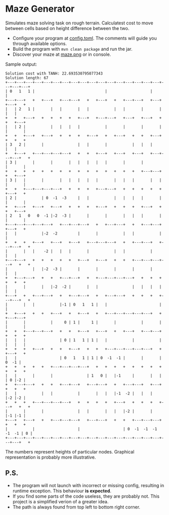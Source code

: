 # Maze Generator

Simulates maze solving task on rough terrain. Calculatest cost to move between cells based on height difference between the two. 

- Configure your program at [config.toml](config.toml). The comments will guide you through available options.
- Build the program with `mvn clean package` and run the jar.
- Discover your maze at [maze.png](maze.png) or in console. 

Sample output:
```
Solution cost with TANH: 22.693530795077343
Solution length: 67
+---+---+---+---+---+---+---+---+---+---+---+---+---+---+---+---+---+---+---+---+
| 0   1   1 |                               |                   |               |
+---+---+   +   +---+   +---+---+   +   +---+   +   +---+---+   +---+   +---+   +
|   | 2   1 |       |   |       |   |           |   |       |       |       |   |
+   +   +---+   +   +   +   +   +---+   +---+---+   +---+   +---+   +   +   +---+
|   | 2 |           |   |   |   |           |       |       |       |   |       |
+   +   +---+   +---+   +   +   +   +---+   +   +---+   +   +   +---+   +   +   +
| 3   2 |       |               |   |       |           |   |   |           |   |
+   +---+   +---+---+---+---+   +   +   +---+   +---+   +---+   +---+---+---+   +
| 3 |       |       |       |   |   |   |   |       |       |           |       |
+   +   +   +   +   +   +   +   +   +   +   +   +   +   +   +---+---+   +   +---+
| 3 |   |       |       |   |   |   |   |       |   |   |       |   |   |       |
+   +   +---+---+---+---+   +   +   +   +---+---+   +   +   +   +   +   +---+   +
| 2 |           | 0  -1  -3     |   |           |   |   |   |       |   |       |
+   +---+   +---+   +---+   +   +   +   +---+   +   +   +   +---+   +   +   +---+
| 2   1   0   0  -1 |-2  -3 |       |       |       |   |   |       |   |       |
+---+---+---+---+---+   +---+---+---+   +   +---+---+   +   +---+---+   +---+   +
|   |           |-2  -2         |       |           |   |           |           |
+   +   +   +---+   +---+   +---+   +---+---+---+   +   +---+---+   +---+---+   +
|       |   |    -2 |   |   |       |           |   |           |           |   |
+---+---+   +   +   +   +   +   +---+   +---+   +   +   +---+---+---+---+   +   +
|           |   |-2  -3 |       |       |       |       |       |           |   |
+   +---+---+   +   +   +---+---+   +   +---+---+---+---+   +   +   +   +   +   +
|       |       |   |-2  -2 |       |   |               |   |   |   |       |   |
+---+   +   +---+---+   +   +---+---+   +   +---+---+   +   +   +   +---+---+   +
|       |   |           |-1 | 0   1   1 |   |                       |           |
+   +---+   +   +   +---+   +   +---+   +   +---+---+---+---+---+   +   +---+---+
|       |           |     0 | 1 |     1 |       |           |       |   |       |
+   +   +---+---+---+   +   +   +---+   +---+   +   +---+   +---+---+   +   +   +
|   |   |               | 0 | 1   1 | 1 |   |           |           |   |   |   |
+   +   +   +---+   +   +   +---+   +   +   +---+---+---+---+---+   +   +---+   +
|   |                   | 0   1   1 | 1 | 0  -1  -1 |       |       |     0  -1 |
+   +   +   +   +   +---+---+---+---+   +   +   +   +   +   +   +   +   +   +   +
|   |       |       |               | 1   0 |   |-1     |       |   |   | 0 |-2 |
+   +---+---+   +   +   +---+---+   +---+---+   +   +---+---+   +---+   +   +   +
|   |           |   |           |       |   |   |-1  -2 |   |   |       |-2 |-2 |
+   +   +   +---+---+---+---+   +   +   +   +   +---+   +   +   +   +---+   +   +
|       |       |               |   |       |   |   |-2 |       |       |-1 |-1 |
+---+   +---+   +   +---+---+---+   +---+---+   +   +   +---+---+---+   +   +   +
|           |                   |                   | 0  -1  -1  -1  -1  -1 | 0 |
+---+---+---+---+---+---+---+---+---+---+---+---+---+---+---+---+---+---+---+   +
```

The numbers represent heights of particular nodes. Graphical representation is probably more illustrative.

## P.S. 
- The program will not launch with incorrect or missing config, resulting in runtime exception. This behaviour **is expected**.
- If you find some parts of the code useless, they are probably not. This project is a simplified verion of a greater idea.
- The path is always found from top left to bottom right corner.
